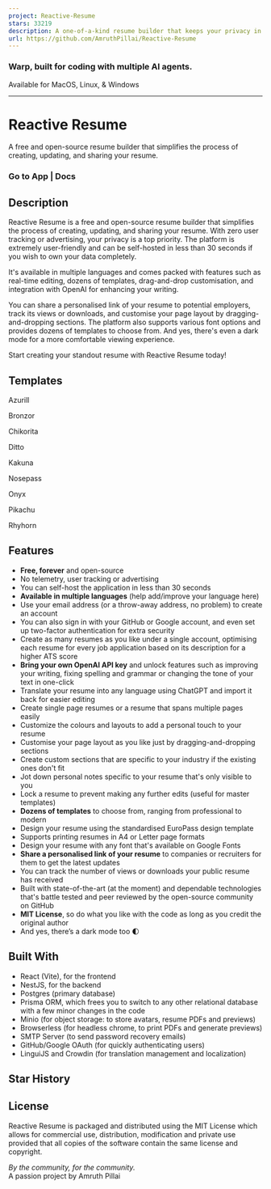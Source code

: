 ```yaml
---
project: Reactive-Resume
stars: 33219
description: A one-of-a-kind resume builder that keeps your privacy in mind. Completely secure, customizable, portable, open-source and free forever. Try it out today!
url: https://github.com/AmruthPillai/Reactive-Resume
---
```


### Warp, built for coding with multiple AI agents.

Available for MacOS, Linux, & Windows  

* * *

Reactive Resume
===============

A free and open-source resume builder that simplifies the process of creating, updating, and sharing your resume.

### Go to App | Docs

Description
-----------

Reactive Resume is a free and open-source resume builder that simplifies the process of creating, updating, and sharing your resume. With zero user tracking or advertising, your privacy is a top priority. The platform is extremely user-friendly and can be self-hosted in less than 30 seconds if you wish to own your data completely.

It's available in multiple languages and comes packed with features such as real-time editing, dozens of templates, drag-and-drop customisation, and integration with OpenAI for enhancing your writing.

You can share a personalised link of your resume to potential employers, track its views or downloads, and customise your page layout by dragging-and-dropping sections. The platform also supports various font options and provides dozens of templates to choose from. And yes, there's even a dark mode for a more comfortable viewing experience.

Start creating your standout resume with Reactive Resume today!

Templates
---------

Azurill

Bronzor

Chikorita

Ditto

Kakuna

Nosepass

Onyx

Pikachu

Rhyhorn

Features
--------

-   **Free, forever** and open-source
-   No telemetry, user tracking or advertising
-   You can self-host the application in less than 30 seconds
-   **Available in multiple languages** (help add/improve your language here)
-   Use your email address (or a throw-away address, no problem) to create an account
-   You can also sign in with your GitHub or Google account, and even set up two-factor authentication for extra security
-   Create as many resumes as you like under a single account, optimising each resume for every job application based on its description for a higher ATS score
-   **Bring your own OpenAI API key** and unlock features such as improving your writing, fixing spelling and grammar or changing the tone of your text in one-click
-   Translate your resume into any language using ChatGPT and import it back for easier editing
-   Create single page resumes or a resume that spans multiple pages easily
-   Customize the colours and layouts to add a personal touch to your resume
-   Customise your page layout as you like just by dragging-and-dropping sections
-   Create custom sections that are specific to your industry if the existing ones don't fit
-   Jot down personal notes specific to your resume that's only visible to you
-   Lock a resume to prevent making any further edits (useful for master templates)
-   **Dozens of templates** to choose from, ranging from professional to modern
-   Design your resume using the standardised EuroPass design template
-   Supports printing resumes in A4 or Letter page formats
-   Design your resume with any font that's available on Google Fonts
-   **Share a personalised link of your resume** to companies or recruiters for them to get the latest updates
-   You can track the number of views or downloads your public resume has received
-   Built with state-of-the-art (at the moment) and dependable technologies that's battle tested and peer reviewed by the open-source community on GitHub
-   **MIT License**, so do what you like with the code as long as you credit the original author
-   And yes, there’s a dark mode too 🌓

Built With
----------

-   React (Vite), for the frontend
-   NestJS, for the backend
-   Postgres (primary database)
-   Prisma ORM, which frees you to switch to any other relational database with a few minor changes in the code
-   Minio (for object storage: to store avatars, resume PDFs and previews)
-   Browserless (for headless chrome, to print PDFs and generate previews)
-   SMTP Server (to send password recovery emails)
-   GitHub/Google OAuth (for quickly authenticating users)
-   LinguiJS and Crowdin (for translation management and localization)

Star History
------------

License
-------

Reactive Resume is packaged and distributed using the MIT License which allows for commercial use, distribution, modification and private use provided that all copies of the software contain the same license and copyright.

_By the community, for the community._  
A passion project by Amruth Pillai
